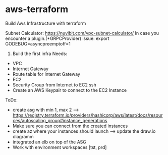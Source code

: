 # aws-terraform
Build Aws Infrastructure with terraform

Subnet Calculator: https://nuvibit.com/vpc-subnet-calculator/
In case you encounter a plugin.(*GRPCProvider) issue: export GODEBUG=asyncpreemptoff=1

1. Build the first infra
Needs:
- VPC
- Internet Gateway
- Route table for Internet Gateway
- EC2
- Security Group from Internet to EC2 ssh
- Create an AWS Keypair to connect to the EC2 Instance

ToDo:
- create asg with min 1, max 2 --> https://registry.terraform.io/providers/hashicorp/aws/latest/docs/resources/autoscaling_group#instance_generations
- Make sure you can connect from the created instances
- create az where your instances should launch --> update the draw.io diagramm
- integrated an elb on top of the ASG
- Work with environment workspaces [tst, prd]